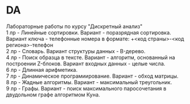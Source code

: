 # DA
Лабораторные работы по курсу "Дискретный анализ"  
1 лр - Линейные сортировки. Вариант - поразрядная сортировка. Вариант ключа - телефонные номера в формате: +<код страны>-<код региона>-телефон  
2 лр - Словарь. Вариант структуры данных - B-дерево.  
4 лр - Поиск образца в тексте. Вариант - алгоритм, основанный на построении Z-блоков. Вариант входных данных - целые числа.  
6 лр - Длинная арифметика.  
7 лр - Динамическое програмиирование. Вариант - обход матрицы.  
8 лр - Жадные алгоритмы. Вариант - максимальный треугольник.  
9 лр - Графы. Вариант - поиск максимального паросочетания в двудольном графе алгоритмом Куна.  
